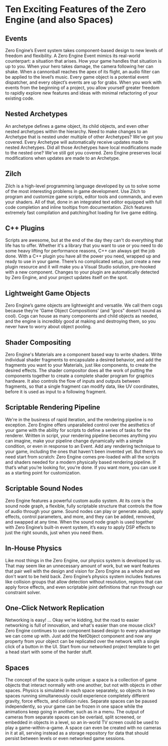 # Ten Exciting Features of the Zero Engine (and also Spaces)

## Events

Zero Engine’s Event system takes component-based design to new levels of freedom and flexibility. A Zero Engine Event mimics its real-world counterpart: a situation that arises. How your game handles that situation is up to you. When your hero takes damage, the camera following her can shake. When a cannonball reaches the apex of its flight, an audio filter can be applied to the level’s music. Every game object is a potential event dispatcher, and every object’s events are up for grabs. When you work with events from the beginning of a project, you allow yourself greater freedom to rapidly explore new features and ideas with minimal refactoring of your existing code.

## Nested Archetypes

An archetype defines a game object, its child objects, and even other nested archetypes within the hierarchy. Need to make changes to an Archetype that is nested under multiple of other Archetypes? We've got you covered. Every Archetype will automatically receive updates made to nested Archetypes. Did all those Archetypes have local modifications made to the nested one? We've still got you covered. Zero Engine preserves local modifications when updates are made to an Archetype.

## Zilch

Zilch is a high-level programming language developed by us to solve some of the most interesting problems in game development. Use Zilch to program and customize game scripts, editor tools and commands, and even your shaders. All of that, done in an integrated text editor equipped with full code completion and inline tooltips from documentation. Zilch features extremely fast compilation and patching/hot loading for live game editing.

## C++ Plugins

Scripts are awesome, but at the end of the day they can't do everything that life has to offer. Whether it's a library that you want to use or you need to do some heavy lifting for performance reasons, C++ can always get the job done. With a C++ plugin you have all the power you need, wrapped up and ready to use in your game. There’s no complicated setup, just create a new plugin resource and it will make you a Visual Studio solution, pre-hooked with a new component. Changes to your plugin are automatically detected by Zero Engine, and your project updates itself on the spot.

## Lightweight Game Objects

Zero Engine’s game objects are lightweight and versatile. We call them cogs because they’re 'Game Object Compositions' (and “gocs” doesn’t sound as cool). Cogs can house as many components and child objects as needed, and the engine is incredibly good at making and destroying them, so you never have to worry about object pooling.

## Shader Compositing

Zero Engine's Materials are a component based way to write shaders. Write individual shader fragments to encapsulate a desired behavior, and add the fragments you want to your Materials, just like components, to create the desired effects. The shader compositor does all the work of putting the components together to create a complete shader program for graphics hardware. It also controls the flow of inputs and outputs between fragments, so that a single fragment can modify data, like UV coordinates, before it is used as input to a following fragment.

## Scriptable Rendering Pipeline

We're in the business of rapid iteration, and the rendering pipeline is no exception. Zero Engine offers unparalleled control over the aesthetics of your game with the ability for scripts to define a series of tasks for the renderer. Written in script, your rendering pipeline becomes anything you can imagine, make your pipeline change dynamically with a simple condition, or even in response to an Event. Add any rendering technique to your game, including the ones that haven't been invented yet. But there’s no need start from scratch: Zero Engine comes pre-loaded with all the scripts and shaders needed for a modern physically based rendering pipeline. If that’s what you’re looking for, you’re done. If you want more, you can use it as a starting point for customization.

## Scriptable Sound Nodes

Zero Engine features a powerful custom audio system. At its core is the sound node graph, a flexible, fully scriptable structure that controls the flow of audio through your game. Sound nodes can play or generate audio, apply effects, control parameters, and more, and they can be added, removed, and swapped at any time. When the sound node graph is used together with Zero Engine’s built-in event system, it’s easy to apply DSP effects to just the right sounds, just when you need them.

## In-House Physics

Like most things in the Zero Engine, our physics system is developed by us. That may seem like an unnecessary amount of work, but we want features that pair well with the design and vision for Zero Engine as a whole and we don't want to be held back. Zero Engine’s physics system includes features like collision groups that allow detection without resolution, regions that can apply force effects, and even scriptable joint definitions that run through our constraint solver.

## One-Click Network Replication

Networking is easy! ... Okay we're kidding, but the road to easier networking is full of innovation, and what's easier than one mouse click? Zero Engine continues to use component based design to every advantage we can come up with. Just add the NetObject component and now any property from your object can be replicated over the network with a single click of a button in the UI. Start from our networked project template to get a head start with some of the harder stuff.

## Spaces

The concept of the space is quite unique: a space is a collection of game objects that interact normally with one another, but not with objects in other spaces. Physics is simulated in each space separately, so objects in two spaces running simultaneously could experience completely different gravity, force effects, and collision rules. Separate spaces can be paused independently, so your game can be frozen in one space while the animations keep going in another, such as in a menu. The output of cameras from separate spaces can be overlaid, split screened, or embedded in objects in a level, so an in-world TV screen could be used to play a game-within-a-game. A space can even be created with no cameras in it at all, serving instead as a storage repository for data that should persist between levels or even networked game sessions.
